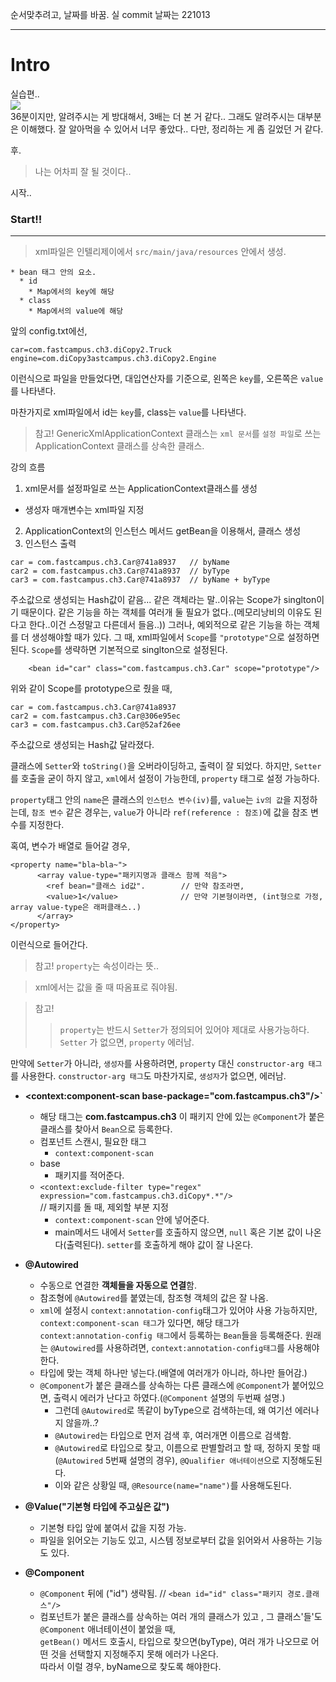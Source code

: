순서맞추려고, 날짜를 바꿈.
실 commit 날짜는 221013

---

# Intro
실습편.. <br>
![](https://velog.velcdn.com/images/tjdtn4484/post/87639df2-1a02-4c67-aec2-96f7779af4c9/image.png) <br>
36분이지만, 알려주시는 게 방대해서, 3배는 더 본 거 같다..
그래도 알려주시는 대부분은 이해했다. 잘 알아먹을 수 있어서 너무 좋았다.. 다만, 정리하는 게 좀 길었던 거 같다.

후.
> 나는 어차피 잘 될 것이다..

시작..
### Start!!



---


>xml파일은 인텔리제이에서 `src/main/java/resources` 안에서 생성.

```
* bean 태그 안의 요소.
  * id 
    * Map에서의 key에 해당
  * class 
    * Map에서의 value에 해당
```

앞의 config.txt에선,
```
car=com.fastcampus.ch3.diCopy2.Truck
engine=com.diCopy3astcampus.ch3.diCopy2.Engine
```
이런식으로 파일을 만들었다면, 
대입연산자를 기준으로, 
왼쪽은 `key`를, 오른쪽은 `value`를 나타낸다.

마찬가지로 xml파일에서
id는 `key`를, class는 `value`를 나타낸다.


> 참고!
GenericXmlApplicationContext 클래스는 `xml 문서`를 `설정 파일`로 쓰는 ApplicationContext 클래스를 상속한 클래스.



강의 흐름
1.  xml문서를 설정파일로 쓰는 ApplicationContext클래스를 생성
  * 생성자 매개변수는 xml파일 지정
2. ApplicationContext의 인스턴스 메서드 getBean을 이용해서, 클래스 생성
3. 인스턴스 출력


```
car = com.fastcampus.ch3.Car@741a8937	// byName 
car2 = com.fastcampus.ch3.Car@741a8937	// byType
car3 = com.fastcampus.ch3.Car@741a8937	// byName + byType 
```
주소값으로 생성되는 Hash값이 같음...
같은 객체라는 말..이유는 Scope가 singlton이기 때문이다. 
같은 기능을 하는 객체를 여러개 둘 필요가 없다..(메모리낭비의 이유도 된다고 한다..이건 스정말고 다른데서 들음..))
그러나, 예외적으로 같은 기능을 하는 객체를 더 생성해야할 때가 있다.
그 때, xml파일에서 `Scope`를 `"prototype"`으로 설정하면된다.
`Scope`를 생략하면 기본적으로 singlton으로 설정된다.

```
    <bean id="car" class="com.fastcampus.ch3.Car" scope="prototype"/>
```
위와 같이 Scope를 prototype으로 줬을 때,
```
car = com.fastcampus.ch3.Car@741a8937
car2 = com.fastcampus.ch3.Car@306e95ec
car3 = com.fastcampus.ch3.Car@52af26ee
```
주소값으로 생성되는 Hash값 달라졌다.

클래스에 `Setter`와 `toString()`을 오버라이딩하고, 출력이 잘 되었다. 
하지만, `Setter`를 호출을 굳이 하지 않고, `xml`에서 설정이 가능한데, `property` 태그로 설정 가능하다.

`property`태그 안의 `name`은 클래스의 `인스턴스 변수(iv)`를, `value`는 `iv의 값`을 지정하는데, 
`참조 변수` 같은 경우는, `value`가 아니라 `ref(reference : 참조)`에 값을 참조 변수를 지정한다.

혹여, 변수가 배열로 들어갈 경우,
```
<property name="bla~bla~">
      <array value-type="패키지명과 클래스 함께 적음">	
		<ref bean="클래스 id값".		// 만약 참조라면,
		<value>1</value>		      // 만약 기본형이라면, (int형으로 가정, array value-type은 래퍼클래스..)
      </array>
</property>	
```
이런식으로 들어간다.
> 참고! `property`는 속성이라는 뜻..

> xml에서는 값을 줄 때 따옴표로 줘야됨.

> 참고! 
>>`property`는 반드시 `Setter`가 정의되어 있어야 제대로 사용가능하다.
>>` Setter` 가 없으면, `property` 에러남.


만약에 `Setter`가 아니라, `생성자`를 사용하려면, `property` 대신 `constructor-arg 태그`를 사용한다.
`constructor-arg 태그`도 마찬가지로, `생성자`가 없으면, 에러남.

* **<context:component-scan base-package="com.fastcampus.ch3"/>`** 
  * 해당 태그는 **com.fastcampus.ch3** 이 패키지 안에 있는 `@Component`가 붙은 클래스를 찾아서 `Bean`으로 등록한다.
  * 컴포넌트 스캔시, 필요한 태그
    * `context:component-scan`
  * base
    * 패키지를 적어준다.
  * `<context:exclude-filter type="regex" expression="com.fastcampus.ch3.diCopy*.*"/>`  
    // 패키지를 돌 때, 제외할 부분 지정 
    * `context:component-scan` 안에 넣어준다.
    * main메서드 내에서 `Setter`를 호출하지 않으면, `null` 혹은 기본 값이 나온다(출력된다). `setter`를 호출하게 해야 값이 잘 나온다.

* **@Autowired**
  * 수동으로 연결한 **객체들을 자동으로 연결**함.
  * 참조형에 `@Autowired`를 붙였는데, 참조형 객체의 값은 잘 나옴.
  * `xml`에 설정시 `context:annotation-config`태그가 있어야 사용 가능하지만, 
  `context:component-scan 태그`가 있다면, 해당 태그가 `context:annotation-config 태그`에서 등록하는 `Bean`들을 등록해준다. 원래는 `@Autowired`를 사용하려면, `context:annotation-config태그`를 사용해야한다.
  * 타입에 맞는 객체 하나만 넣는다.(배열에 여러개가 아니라, 하나만 들어감.)
  * `@Component`가 붙은 클래스를 상속하는 다른 클래스에 `@Component`가 붙어있으면, 출력시 에러가 난다고 하였다.(`@Component` 설명의 두번째 설명.)
    * 그런데 `@Autowired`로 똑같이 byType으로 검색하는데, 왜 여기선 에러나지 않을까..?
    * `@Autowired`는 타입으로 먼저 검색 후, 여러개면 이름으로 검색함.
    * `@Autowired`로 타입으로 찾고, 이름으로 판별할려고 할 때, 정하지 못할 때(`@Autowired` 5번째 설명의 경우), 
    `@Qualifier 애너테이션`으로 지정해도된다.
    * 이와 같은 상황일 때, `@Resource(name="name")`를 사용해도된다.


* **@Value("기본형 타입에 주고싶은 값")**
  * 기본형 타입 앞에 붙여서 값을 지정 가능.
  * 파일을 읽어오는 기능도 있고, 시스템 정보로부터 값을 읽어와서 사용하는 기능도 있다.

* **@Component**
  * `@Component` 뒤에 ("id") 생략됨. // `<bean id="id" class="패키지 경로.클래스"/>`
  * 컴포넌트가 붙은 클래스를 상속하는 여러 개의 클래스가 있고 , 그 클래스'들'도 `@Component` 애너테이션이 붙었을 때, <br> `getBean()` 메서드 호출시, 타입으로 찾으면(byType), 여러 개가 나오므로 어떤 것을 선택할지 지정해주지 못해 에러가 나온다. <br> 따라서 이럴 경우, byName으로 찾도록 해야한다.


